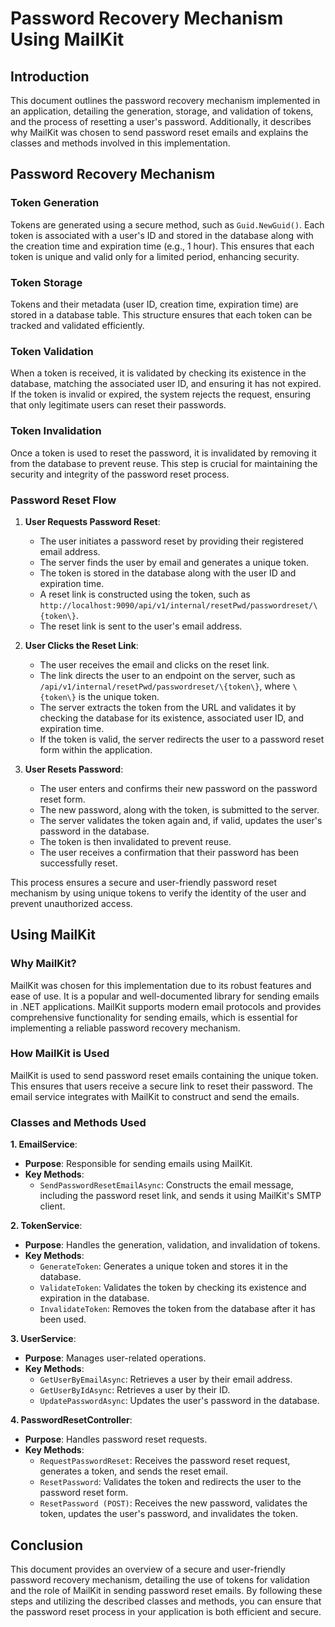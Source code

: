 # Password Recovery Mechanism Using MailKit

## Introduction

This document outlines the password recovery mechanism implemented in an application, detailing the generation, storage, and validation of tokens, and the process of resetting a user's password. Additionally, it describes why MailKit was chosen to send password reset emails and explains the classes and methods involved in this implementation.

## Password Recovery Mechanism

### Token Generation

Tokens are generated using a secure method, such as `Guid.NewGuid()`. Each token is associated with a user's ID and stored in the database along with the creation time and expiration time (e.g., 1 hour). This ensures that each token is unique and valid only for a limited period, enhancing security.

### Token Storage

Tokens and their metadata (user ID, creation time, expiration time) are stored in a database table. This structure ensures that each token can be tracked and validated efficiently. 

### Token Validation

When a token is received, it is validated by checking its existence in the database, matching the associated user ID, and ensuring it has not expired. If the token is invalid or expired, the system rejects the request, ensuring that only legitimate users can reset their passwords.

### Token Invalidation

Once a token is used to reset the password, it is invalidated by removing it from the database to prevent reuse. This step is crucial for maintaining the security and integrity of the password reset process.

### Password Reset Flow

1. **User Requests Password Reset**: 
   - The user initiates a password reset by providing their registered email address.
   - The server finds the user by email and generates a unique token.
   - The token is stored in the database along with the user ID and expiration time.
   - A reset link is constructed using the token, such as `http://localhost:9090/api/v1/internal/resetPwd/passwordreset/\{token\}`.
   - The reset link is sent to the user's email address.

2. **User Clicks the Reset Link**:
   - The user receives the email and clicks on the reset link.
   - The link directs the user to an endpoint on the server, such as `/api/v1/internal/resetPwd/passwordreset/\{token\}`, where `\{token\}` is the unique token.
   - The server extracts the token from the URL and validates it by checking the database for its existence, associated user ID, and expiration time.
   - If the token is valid, the server redirects the user to a password reset form within the application.

3. **User Resets Password**:
   - The user enters and confirms their new password on the password reset form.
   - The new password, along with the token, is submitted to the server.
   - The server validates the token again and, if valid, updates the user's password in the database.
   - The token is then invalidated to prevent reuse.
   - The user receives a confirmation that their password has been successfully reset.

This process ensures a secure and user-friendly password reset mechanism by using unique tokens to verify the identity of the user and prevent unauthorized access.

## Using MailKit

### Why MailKit?

MailKit was chosen for this implementation due to its robust features and ease of use. It is a popular and well-documented library for sending emails in .NET applications. MailKit supports modern email protocols and provides comprehensive functionality for sending emails, which is essential for implementing a reliable password recovery mechanism.

### How MailKit is Used

MailKit is used to send password reset emails containing the unique token. This ensures that users receive a secure link to reset their password. The email service integrates with MailKit to construct and send the emails.

### Classes and Methods Used

**1. EmailService**:
- **Purpose**: Responsible for sending emails using MailKit.
- **Key Methods**: 
  - `SendPasswordResetEmailAsync`: Constructs the email message, including the password reset link, and sends it using MailKit's SMTP client.

**2. TokenService**:
- **Purpose**: Handles the generation, validation, and invalidation of tokens.
- **Key Methods**:
  - `GenerateToken`: Generates a unique token and stores it in the database.
  - `ValidateToken`: Validates the token by checking its existence and expiration in the database.
  - `InvalidateToken`: Removes the token from the database after it has been used.

**3. UserService**:
- **Purpose**: Manages user-related operations.
- **Key Methods**:
  - `GetUserByEmailAsync`: Retrieves a user by their email address.
  - `GetUserByIdAsync`: Retrieves a user by their ID.
  - `UpdatePasswordAsync`: Updates the user's password in the database.

**4. PasswordResetController**:
- **Purpose**: Handles password reset requests.
- **Key Methods**:
  - `RequestPasswordReset`: Receives the password reset request, generates a token, and sends the reset email.
  - `ResetPassword`: Validates the token and redirects the user to the password reset form.
  - `ResetPassword (POST)`: Receives the new password, validates the token, updates the user's password, and invalidates the token.

## Conclusion

This document provides an overview of a secure and user-friendly password recovery mechanism, detailing the use of tokens for validation and the role of MailKit in sending password reset emails. By following these steps and utilizing the described classes and methods, you can ensure that the password reset process in your application is both efficient and secure.
